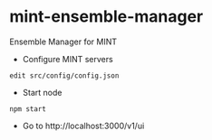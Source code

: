 # mint-ensemble-manager
Ensemble Manager for MINT

* Configure MINT servers
```
edit src/config/config.json
```

* Start node
```
npm start
```

* Go to http://localhost:3000/v1/ui


